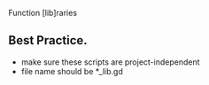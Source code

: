 Function [lib]raries
## Best Practice.
 * make sure these scripts are project-independent
 * file name should be *_lib.gd 
